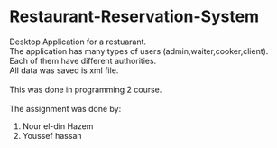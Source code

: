 # Restaurant-Reservation-System
Desktop Application for a restuarant.<br/>
The application has many types of users (admin,waiter,cooker,client).<br/> 
Each of them have different authorities.<br/>
All data was saved is xml file.<br/><br/>
This was done in programming 2 course.<br/><br/>
The assignment was done by:<br/>
1. Nour el-din Hazem
2. Youssef hassan
